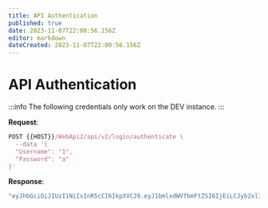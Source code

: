 ```yaml
---
title: API Authentication
published: true
date: 2023-11-07T22:00:56.156Z
editor: markdown
dateCreated: 2023-11-07T22:00:56.156Z
---
```


# API Authentication 

:::info
The following credentials only work on the DEV instance.
:::

**Request**:

```jsx
POST {{HOST}}/WebApi2/api/v2/login/authenticate \
  --data '{
  "Username": "1",
  "Password": "a"
}'
```

**Response**:

```jsx
"eyJhbGciOiJIUzI1NiIsInR5cCI6IkpXVCJ9.eyJ1bmlxdWVfbmFtZSI6IjEiLCJyb2xlIjoiUHJvdmVlZG9yIiwibmJmIjoxNjk5Mzk0MzEwLCJleHAiOjE2OTkzOTYxMTAsImlhdCI6MTY5OTM5NDMxMCwiaXNzIjoiaHR0cDovL2xvY2FsaG9zdC8iLCJhdWQiOiJodHRwOi8vbG9jYWxob3N0LyJ9.kqyPlLeFGPKLT_Ss2fvD21wMvH_AEo1fbMC4jWtdtmg"
```



